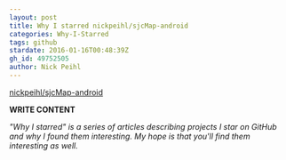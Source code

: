 ```yaml
---
layout: post
title: Why I starred nickpeihl/sjcMap-android
categories: Why-I-Starred
tags: github
stardate: 2016-01-16T00:48:39Z
gh_id: 49752505
author: Nick Peihl
---
```


[nickpeihl/sjcMap-android](star.repo.html_url)

**WRITE CONTENT**

*"Why I starred" is a series of articles describing projects I star on GitHub and why I found them interesting. My hope is that you'll find them interesting as well.*

